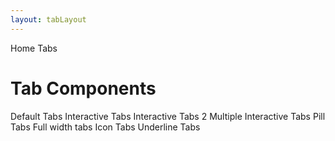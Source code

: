 ```yaml
---
layout: tabLayout
---
```


<script>
	import { Breadcrumb, BreadcrumbItem } from '$lib/index'
  	import { Home } from 'svelte-heros';
	import NavCard from '../utils/NavCard.svelte';
</script>

<Breadcrumb>
  <BreadcrumbItem href="/" icon={Home} variation="solid">Home</BreadcrumbItem>
  <BreadcrumbItem>Tabs</BreadcrumbItem>
</Breadcrumb>

<h1 class="text-3xl w-full dark:text-white py-8">Tab Components</h1>
<div class="flex flex-wrap gap-4">
	<NavCard img="/images/tabs.webp" color="green" href="/tabs/default-tabs">Default Tabs</NavCard>
	<NavCard img="/images/tabs.webp" color="yellow" href="/tabs/interactive-tabs">Interactive Tabs</NavCard>
	<NavCard img="/images/tabs.webp" color="blue" href="/tabs/interactive-tabs-2">Interactive Tabs 2</NavCard>
	<NavCard img="/images/tabs.webp" color="red" href="/tabs/multiple-interactive-tabs">Multiple Interactive Tabs</NavCard>
	<NavCard img="/images/tabs.webp" color="purple" href="/tabs/pilltabs">Pill Tabs</NavCard>
	<NavCard img="/images/tabs.webp" color="blue" href="/tabs/full-width-tabs">Full width tabs</NavCard>
	<NavCard img="/images/tabs.webp" color="yellow" href="/tabs/icon-tabs">Icon Tabs</NavCard>
	<NavCard img="/images/tabs.webp" color="green" href="/tabs/underline-tabs">Underline Tabs</NavCard>
</div>